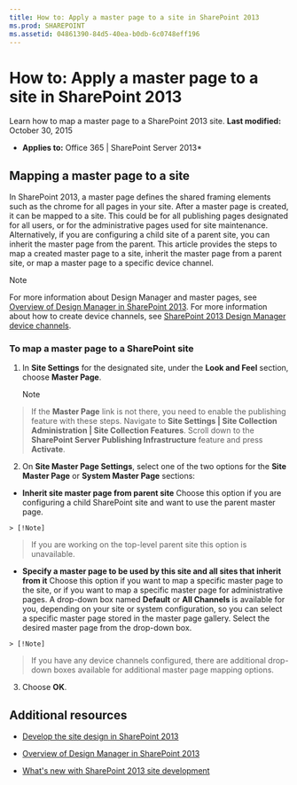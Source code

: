 ```yaml
---
title: How to: Apply a master page to a site in SharePoint 2013
ms.prod: SHAREPOINT
ms.assetid: 04861390-84d5-40ea-b0db-6c0748eff196
---
```



# How to: Apply a master page to a site in SharePoint 2013
Learn how to map a master page to a SharePoint 2013 site. 
 **Last modified:** October 30, 2015
  
    
    

 * **Applies to:** Office 365 | SharePoint Server 2013* 
## Mapping a master page to a site

In SharePoint 2013, a master page defines the shared framing elements such as the chrome for all pages in your site. After a master page is created, it can be mapped to a site. This could be for all publishing pages designated for all users, or for the administrative pages used for site maintenance. Alternatively, if you are configuring a child site of a parent site, you can inherit the master page from the parent. This article provides the steps to map a created master page to a site, inherit the master page from a parent site, or map a master page to a specific device channel. 
  
    
    

> [!Note]  
> For more information about Design Manager and master pages, see  [Overview of Design Manager in SharePoint 2013](overview-of-design-manager-in-sharepoint-2013.md). For more information about how to create device channels, see  [SharePoint 2013 Design Manager device channels](sharepoint-2013-design-manager-device-channels.md). 
  
    
    


### To map a master page to a SharePoint site


1.  In **Site Settings** for the designated site, under the **Look and Feel** section, choose **Master Page**. 
    
    > [!Note]  
> If the  **Master Page** link is not there, you need to enable the publishing feature with these steps. Navigate to **Site Settings | Site Collection Administration | Site Collection Features**. Scroll down to the  **SharePoint Server Publishing Infrastructure** feature and press **Activate**. 
2. On  **Site Master Page Settings**, select one of the two options for the  **Site Master Page** or **System Master Page** sections:
    
  -  **Inherit site master page from parent site** Choose this option if you are configuring a child SharePoint site and want to use the parent master page.
    
    > [!Note]  
> If you are working on the top-level parent site this option is unavailable. 
  -  **Specify a master page to be used by this site and all sites that inherit from it** Choose this option if you want to map a specific master page to the site, or if you want to map a specific master page for administrative pages. A drop-down box named **Default** or **All Channels** is available for you, depending on your site or system configuration, so you can select a specific master page stored in the master page gallery. Select the desired master page from the drop-down box.
    
    > [!Note]  
> If you have any device channels configured, there are additional drop-down boxes available for additional master page mapping options. 
3. Choose  **OK**. 
    
  

## Additional resources
<a name="bk_addresources"> </a>


-  [Develop the site design in SharePoint 2013](develop-the-site-design-in-sharepoint-2013.md)
    
  
-  [Overview of Design Manager in SharePoint 2013](overview-of-design-manager-in-sharepoint-2013.md)
    
  
-  [What's new with SharePoint 2013 site development](what-s-new-with-sharepoint-2013-site-development.md)
    
  

